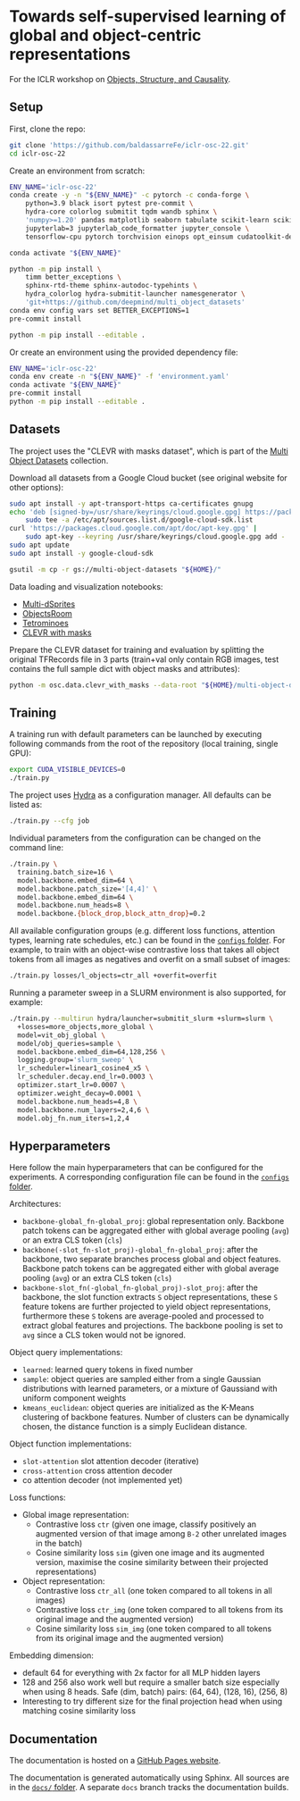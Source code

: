# Towards self-supervised learning of global and object-centric representations

For the ICLR workshop on [Objects, Structure, and Causality](https://objects-structure-causality.github.io/).

## Setup

First, clone the repo:
```bash
git clone 'https://github.com/baldassarreFe/iclr-osc-22.git'
cd iclr-osc-22
```

Create an environment from scratch:
```bash
ENV_NAME='iclr-osc-22'
conda create -y -n "${ENV_NAME}" -c pytorch -c conda-forge \
    python=3.9 black isort pytest pre-commit \
    hydra-core colorlog submitit tqdm wandb sphinx \
    'numpy>=1.20' pandas matplotlib seaborn tabulate scikit-learn scikit-image \
    jupyterlab=3 jupyterlab_code_formatter jupyter_console \
    tensorflow-cpu pytorch torchvision einops opt_einsum cudatoolkit-dev cudnn

conda activate "${ENV_NAME}"

python -m pip install \
    timm better_exceptions \
    sphinx-rtd-theme sphinx-autodoc-typehints \
    hydra_colorlog hydra-submitit-launcher namesgenerator \
    'git+https://github.com/deepmind/multi_object_datasets'
conda env config vars set BETTER_EXCEPTIONS=1
pre-commit install

python -m pip install --editable .
```

Or create an environment using the provided dependency file:
```bash
ENV_NAME='iclr-osc-22'
conda env create -n "${ENV_NAME}" -f 'environment.yaml'
conda activate "${ENV_NAME}"
pre-commit install
python -m pip install --editable .
```

## Datasets

The project uses the "CLEVR with masks dataset", which is part of the
[Multi Object Datasets](https://github.com/deepmind/multi_object_datasets) collection.

Download all datasets from a Google Cloud bucket (see original website for other options):
```bash
sudo apt install -y apt-transport-https ca-certificates gnupg
echo 'deb [signed-by=/usr/share/keyrings/cloud.google.gpg] https://packages.cloud.google.com/apt cloud-sdk main' |
    sudo tee -a /etc/apt/sources.list.d/google-cloud-sdk.list
curl 'https://packages.cloud.google.com/apt/doc/apt-key.gpg' |
    sudo apt-key --keyring /usr/share/keyrings/cloud.google.gpg add -
sudo apt update
sudo apt install -y google-cloud-sdk

gsutil -m cp -r gs://multi-object-datasets "${HOME}/"
```

Data loading and visualization notebooks:
- [Multi-dSprites](notebooks/datasets/MultidSprites.ipynb)
- [ObjectsRoom](notebooks/datasets/ObjectsRoom.ipynb)
- [Tetrominoes](notebooks/datasets/Tetrominoes.ipynb)
- [CLEVR with masks](notebooks/datasets/ClevrWithMasks.ipynb)

Prepare the CLEVR dataset for training and evaluation by splitting the original
TFRecords file in 3 parts (train+val only contain RGB images, test contains
the full sample dict with object masks and attributes):
```bash
python -m osc.data.clevr_with_masks --data-root "${HOME}/multi-object-datasets"
```

## Training

A training run with default parameters can be launched by executing following commands
from the root of the repository (local training, single GPU):
```bash
export CUDA_VISIBLE_DEVICES=0
./train.py
```

The project uses [Hydra](https://hydra.cc/) as a configuration manager. All defaults
can be listed as:
```bash
./train.py --cfg job
```

Individual parameters from the configuration can be changed on the command line:
```bash
./train.py \
  training.batch_size=16 \
  model.backbone.embed_dim=64 \
  model.backbone.patch_size='[4,4]' \
  model.backbone.embed_dim=64 \
  model.backbone.num_heads=8 \
  model.backbone.{block_drop,block_attn_drop}=0.2
```

All available configuration groups (e.g. different loss functions, attention types,
learning rate schedules, etc.) can be found in the [`configs` folder](./configs).
For example, to train with an object-wise contrastive loss that takes all object
tokens from all images as negatives and overfit on a small subset of images:
```bash
./train.py losses/l_objects=ctr_all +overfit=overfit
```

Running a parameter sweep in a SLURM environment is also supported, for example:
```bash
./train.py --multirun hydra/launcher=submitit_slurm +slurm=slurm \
  +losses=more_objects,more_global \
  model=vit_obj_global \
  model/obj_queries=sample \
  model.backbone.embed_dim=64,128,256 \
  logging.group='slurm_sweep' \
  lr_scheduler=linear1_cosine4_x5 \
  lr_scheduler.decay.end_lr=0.0003 \
  optimizer.start_lr=0.0007 \
  optimizer.weight_decay=0.0001 \
  model.backbone.num_heads=4,8 \
  model.backbone.num_layers=2,4,6 \
  model.obj_fn.num_iters=1,2,4
```

## Hyperparameters

Here follow the main hyperparameters that can be configured for the experiments.
A corresponding configuration file can be found  in the [`configs` folder](./configs).

Architectures:
- `backbone-global_fn-global_proj`:
  global representation only.
  Backbone patch tokens can be aggregated either with global average pooling (`avg`)
  or an extra CLS token (`cls`)
- `backbone(-slot_fn-slot_proj)-global_fn-global_proj`:
  after the backbone, two separate branches process global and object features.
  Backbone patch tokens can be aggregated either with global average pooling (`avg`)
  or an extra CLS token (`cls`)
- `backbone-slot_fn(-global_fn-global_proj)-slot_proj`:
  after the backbone, the slot function extracts `S` object representations,
  these `S` feature tokens are further projected to yield object representations,
  furthermore these `S` tokens are average-pooled and processed to extract global
  features and projections.
  The backbone pooling is set to `avg` since a CLS token would not be ignored.

Object query implementations:
- `learned`: learned query tokens in fixed number
- `sample`: object queries are sampled either from a single Gaussian distributions
  with learned parameters, or a mixture of Gaussiand with uniform component weights
- `kmeans_euclidean`: object queries are initialized as the K-Means clustering of
  backbone features. Number of clusters can be dynamically chosen, the distance function
  is a simply Euclidean distance.

Object function implementations:
- `slot-attention` slot attention decoder (iterative)
- `cross-attention` cross attention decoder
- co attention decoder (not implemented yet)

Loss functions:
- Global image representation:
  - Contrastive loss `ctr`
    (given one image, classify positively an augmented version of that image
    among `B-2` other unrelated images in the batch)
  - Cosine similarity loss `sim`
    (given one image and its augmented version, maximise the cosine similarity
    between their projected representations)
- Object representation:
  - Contrastive loss `ctr_all`
    (one token compared to all tokens in all images)
  - Contrastive loss `ctr_img`
    (one token compared to all tokens from its original image and the augmented version)
  - Cosine similarity loss `sim_img`
    (one token compared to all tokens from its original image and the augmented version)

Embedding dimension:
- default 64 for everything with 2x factor for all MLP hidden layers
- 128 and 256 also work well but require a smaller batch size especially
  when using 8 heads. Safe (dim, batch) pairs: (64, 64), (128, 16), (256, 8)
- Interesting to try different size for the final projection head when using
  matching cosine similarity loss

## Documentation

The documentation is hosted on a
[GitHub Pages website](https://baldassarrefe.github.io/iclr-osc-22/).

The documentation is generated automatically using Sphinx. All sources are in the
[`docs/` folder](./docs). A separate `docs` branch tracks the documentation builds.
